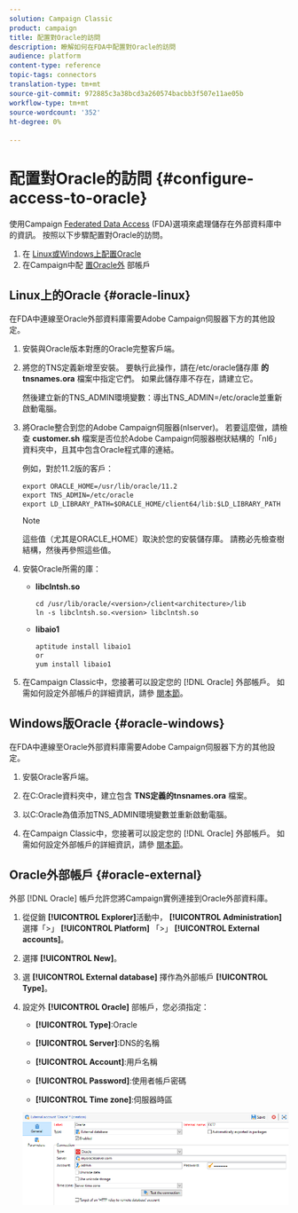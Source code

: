 ```yaml
---
solution: Campaign Classic
product: campaign
title: 配置對Oracle的訪問
description: 瞭解如何在FDA中配置對Oracle的訪問
audience: platform
content-type: reference
topic-tags: connectors
translation-type: tm+mt
source-git-commit: 972885c3a38bcd3a260574bacbb3f507e11ae05b
workflow-type: tm+mt
source-wordcount: '352'
ht-degree: 0%

---
```



# 配置對Oracle的訪問 {#configure-access-to-oracle}

使用Campaign [Federated Data Access](../../installation/using/about-fda.md) (FDA)選項來處理儲存在外部資料庫中的資訊。 按照以下步驟配置對Oracle的訪問。

1. 在 [Linux或](#oracle-linux)[Windows上配置Oracle](#azure-windows)
1. 在Campaign中配 [置Oracle外](#oracle-external) 部帳戶

## Linux上的Oracle {#oracle-linux}

在FDA中連線至Oracle外部資料庫需要Adobe Campaign伺服器下方的其他設定。

1. 安裝與Oracle版本對應的Oracle完整客戶端。
1. 將您的TNS定義新增至安裝。 要執行此操作，請在/etc/oracle儲存庫 **的tnsnames.ora** 檔案中指定它們。 如果此儲存庫不存在，請建立它。

   然後建立新的TNS_ADMIN環境變數：導出TNS_ADMIN=/etc/oracle並重新啟動電腦。

1. 將Oracle整合到您的Adobe Campaign伺服器(nlserver)。 若要這麼做，請檢查 **customer.sh** 檔案是否位於Adobe Campaign伺服器樹狀結構的「nl6」資料夾中，且其中包含Oracle程式庫的連結。

   例如，對於11.2版的客戶：

   ```
   export ORACLE_HOME=/usr/lib/oracle/11.2
   export TNS_ADMIN=/etc/oracle
   export LD_LIBRARY_PATH=$ORACLE_HOME/client64/lib:$LD_LIBRARY_PATH
   ```

   >[!NOTE]
   >
   >這些值（尤其是ORACLE_HOME）取決於您的安裝儲存庫。 請務必先檢查樹結構，然後再參照這些值。

1. 安裝Oracle所需的庫：

   * **libclntsh.so**

      ```
      cd /usr/lib/oracle/<version>/client<architecture>/lib
      ln -s libclntsh.so.<version> libclntsh.so
      ```

   * **libaio1**

      ```
      aptitude install libaio1
      or
      yum install libaio1
      ```

1. 在Campaign Classic中，您接著可以設定您的 [!DNL Oracle] 外部帳戶。 如需如何設定外部帳戶的詳細資訊，請參 [閱本節](#oracle-external)。

## Windows版Oracle {#oracle-windows}

在FDA中連線至Oracle外部資料庫需要Adobe Campaign伺服器下方的其他設定。

1. 安裝Oracle客戶端。

1. 在C:Oracle資料夾中，建立包含 **TNS定義的tnsnames.ora** 檔案。

1. 以C:Oracle為值添加TNS_ADMIN環境變數並重新啟動電腦。

1. 在Campaign Classic中，您接著可以設定您的 [!DNL Oracle] 外部帳戶。 如需如何設定外部帳戶的詳細資訊，請參 [閱本節](#oracle-external)。

## Oracle外部帳戶 {#oracle-external}

外部 [!DNL Oracle] 帳戶允許您將Campaign實例連接到Oracle外部資料庫。

1. 從促銷 **[!UICONTROL Explorer]**&#x200B;活動中， **[!UICONTROL Administration]** 選擇「>」 **[!UICONTROL Platform]** 「>」 **[!UICONTROL External accounts]**。

1. 選擇 **[!UICONTROL New]**。

1. 選 **[!UICONTROL External database]** 擇作為外部帳戶 **[!UICONTROL Type]**。

1. 設定外 **[!UICONTROL Oracle]** 部帳戶，您必須指定：

   * **[!UICONTROL Type]**:Oracle

   * **[!UICONTROL Server]**:DNS的名稱

   * **[!UICONTROL Account]**:用戶名稱

   * **[!UICONTROL Password]**:使用者帳戶密碼

   * **[!UICONTROL Time zone]**:伺服器時區

   ![](assets/oracle_config.png)

